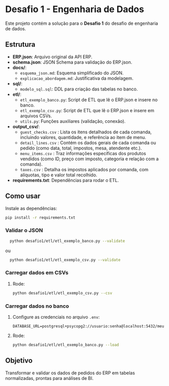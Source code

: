 # Desafio 1 - Engenharia de Dados

Este projeto contém a solução para o **Desafio 1** do desafio de engenharia de dados.

## Estrutura

- **ERP.json**: Arquivo original da API ERP.
- **schema.json**: JSON Schema para validação do ERP.json.
- **docs/**:
  - `esquema_json.md`: Esquema simplificado do JSON.
  - `explicacao_abordagem.md`: Justificativa da modelagem.
- **sql/**:
  - `modelo_sql.sql`: DDL para criação das tabelas no banco.
- **etl/**:
  - `etl_exemplo_banco.py`: Script de ETL que lê o ERP.json e insere no banco.
  - `etl_exemplo_csv.py`: Script de ETL que lê o ERP.json e insere em arquivos CSVs.
  - `utils.py`: Funções auxiliares (validação, conexão).
- **output_csv/**:
  - `guest_checks.csv` : Lista os itens detalhados de cada comanda, incluindo valores, quantidade, e referência ao item de menu.
  - `detail_lines.csv` : Contém os dados gerais de cada comanda ou pedido (como data, total, impostos, mesa, atendente etc.).
  - `menu_items.csv` : Traz informações específicas dos produtos vendidos (como ID, preço com imposto, categoria e relação com a comanda).
  - `taxes.csv` : Detalha os impostos aplicados por comanda, com alíquotas, tipo e valor total recolhido.
- **requirements.txt**: Dependências para rodar o ETL.

## Como usar
Instale as dependências:
```bash
pip install -r requirements.txt
```
### Validar o JSON
  ```bash
    python desafio1/etl/etl_exemplo_banco.py --validate
  ``` 
ou
  ```bash
    python desafio1/etl/etl_exemplo_csv.py --validate
  ``` 
### Carregar dados em CSVs
1. Rode:
   ```bash
   python desafio1/etl/etl_exemplo_csv.py --csv
   ```

### Carregar dados no banco
1. Configure as credenciais no arquivo `.env`:
   ```
   DATABASE_URL=postgresql+psycopg2://usuario:senha@localhost:5432/meubanco
   ```

2. Rode:
   ```bash
   python desafio1/etl/etl_exemplo_banco.py --load
   ```

## Objetivo
Transformar e validar os dados de pedidos do ERP em tabelas normalizadas, prontas para análises de BI.
